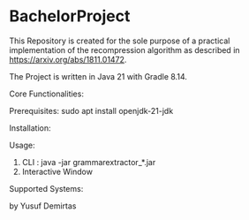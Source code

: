 # BachelorProject

This Repository is created for the sole purpose of a practical implementation of the recompression algorithm as described in https://arxiv.org/abs/1811.01472.

The Project is written in Java 21 with Gradle 8.14. 

Core Functionalities:

Prerequisites:
sudo apt install openjdk-21-jdk

Installation:


Usage:
1) CLI :
   java -jar grammarextractor_*.jar
2) Interactive Window 

Supported Systems:

 by Yusuf Demirtas
